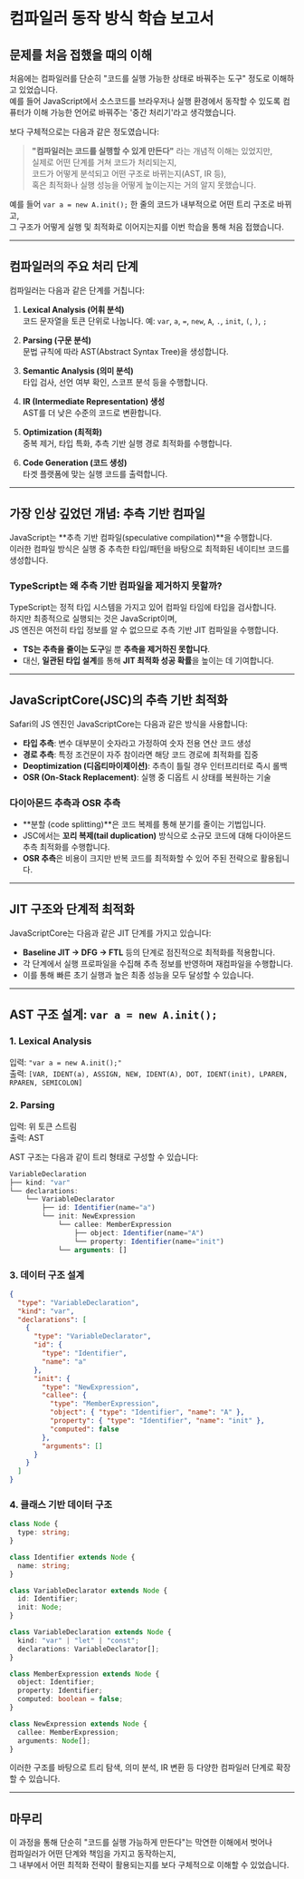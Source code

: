 # 컴파일러 동작 방식 학습 보고서

## 문제를 처음 접했을 때의 이해

처음에는 컴파일러를 단순히 "코드를 실행 가능한 상태로 바꿔주는 도구" 정도로 이해하고 있었습니다.  
예를 들어 JavaScript에서 소스코드를 브라우저나 실행 환경에서 동작할 수 있도록 컴퓨터가 이해 가능한 언어로 바꿔주는 '중간 처리기'라고 생각했습니다.

보다 구체적으로는 다음과 같은 정도였습니다:

> **"컴파일러는 코드를 실행할 수 있게 만든다"** 라는 개념적 이해는 있었지만,  
> 실제로 어떤 단계를 거쳐 코드가 처리되는지,  
> 코드가 어떻게 분석되고 어떤 구조로 바뀌는지(AST, IR 등),  
> 혹은 최적화나 실행 성능을 어떻게 높이는지는 거의 알지 못했습니다.

예를 들어 `var a = new A.init();` 한 줄의 코드가 내부적으로 어떤 트리 구조로 바뀌고,  
그 구조가 어떻게 실행 및 최적화로 이어지는지를 이번 학습을 통해 처음 접했습니다.

---

## 컴파일러의 주요 처리 단계

컴파일러는 다음과 같은 단계를 거칩니다:

1. **Lexical Analysis (어휘 분석)**  
   코드 문자열을 토큰 단위로 나눕니다. 예: `var`, `a`, `=`, `new`, `A`, `.`, `init`, `(`, `)`, `;`

2. **Parsing (구문 분석)**  
   문법 규칙에 따라 AST(Abstract Syntax Tree)을 생성합니다.

3. **Semantic Analysis (의미 분석)**  
   타입 검사, 선언 여부 확인, 스코프 분석 등을 수행합니다.

4. **IR (Intermediate Representation) 생성**  
   AST를 더 낮은 수준의 코드로 변환합니다.

5. **Optimization (최적화)**  
   중복 제거, 타입 특화, 추측 기반 실행 경로 최적화를 수행합니다.

6. **Code Generation (코드 생성)**  
   타겟 플랫폼에 맞는 실행 코드를 출력합니다.

---

## 가장 인상 깊었던 개념: 추측 기반 컴파일

JavaScript는 **추측 기반 컴파일(speculative compilation)**을 수행합니다.  
이러한 컴파일 방식은 실행 중 추측한 타입/패턴을 바탕으로 최적화된 네이티브 코드를 생성합니다.

### TypeScript는 왜 추측 기반 컴파일을 제거하지 못할까?

TypeScript는 정적 타입 시스템을 가지고 있어 컴파일 타임에 타입을 검사합니다.  
하지만 최종적으로 실행되는 것은 JavaScript이며,  
JS 엔진은 여전히 타입 정보를 알 수 없으므로 추측 기반 JIT 컴파일을 수행합니다.

- **TS는 추측을 줄이는 도구**일 뿐 **추측을 제거하진 못합니다**.
- 대신, **일관된 타입 설계**를 통해 **JIT 최적화 성공 확률**을 높이는 데 기여합니다.

---

## JavaScriptCore(JSC)의 추측 기반 최적화

Safari의 JS 엔진인 JavaScriptCore는 다음과 같은 방식을 사용합니다:

- **타입 추측**: 변수 대부분이 숫자라고 가정하여 숫자 전용 연산 코드 생성
- **경로 추측**: 특정 조건문이 자주 참이라면 해당 코드 경로에 최적화를 집중
- **Deoptimization (디옵티마이제이션)**: 추측이 틀릴 경우 인터프리터로 즉시 롤백
- **OSR (On-Stack Replacement)**: 실행 중 디옵트 시 상태를 복원하는 기술

### 다이아몬드 추측과 OSR 추측

- **분할 (code splitting)**은 코드 복제를 통해 분기를 줄이는 기법입니다.
- JSC에서는 **꼬리 복제(tail duplication)** 방식으로 소규모 코드에 대해 다이아몬드 추측 최적화를 수행합니다.
- **OSR 추측**은 비용이 크지만 반복 코드를 최적화할 수 있어 주된 전략으로 활용됩니다.

---

## JIT 구조와 단계적 최적화

JavaScriptCore는 다음과 같은 JIT 단계를 가지고 있습니다:

- **Baseline JIT → DFG → FTL** 등의 단계로 점진적으로 최적화를 적용합니다.
- 각 단계에서 실행 프로파일을 수집해 추측 정보를 반영하며 재컴파일을 수행합니다.
- 이를 통해 빠른 초기 실행과 높은 최종 성능을 모두 달성할 수 있습니다.

---

## AST 구조 설계: `var a = new A.init();`

### 1. Lexical Analysis

입력: `"var a = new A.init();"`  
출력: `[VAR, IDENT(a), ASSIGN, NEW, IDENT(A), DOT, IDENT(init), LPAREN, RPAREN, SEMICOLON]`

### 2. Parsing

입력: 위 토큰 스트림  
출력: AST

AST 구조는 다음과 같이 트리 형태로 구성할 수 있습니다:

```js
VariableDeclaration
├── kind: "var"
└── declarations:
    └── VariableDeclarator
        ├── id: Identifier(name="a")
        └── init: NewExpression
            └── callee: MemberExpression
                ├── object: Identifier(name="A")
                └── property: Identifier(name="init")
            └── arguments: []
```

### 3. 데이터 구조 설계

```json
{
  "type": "VariableDeclaration",
  "kind": "var",
  "declarations": [
    {
      "type": "VariableDeclarator",
      "id": {
        "type": "Identifier",
        "name": "a"
      },
      "init": {
        "type": "NewExpression",
        "callee": {
          "type": "MemberExpression",
          "object": { "type": "Identifier", "name": "A" },
          "property": { "type": "Identifier", "name": "init" },
          "computed": false
        },
        "arguments": []
      }
    }
  ]
}
```

### 4. 클래스 기반 데이터 구조

```ts
class Node {
  type: string;
}

class Identifier extends Node {
  name: string;
}

class VariableDeclarator extends Node {
  id: Identifier;
  init: Node;
}

class VariableDeclaration extends Node {
  kind: "var" | "let" | "const";
  declarations: VariableDeclarator[];
}

class MemberExpression extends Node {
  object: Identifier;
  property: Identifier;
  computed: boolean = false;
}

class NewExpression extends Node {
  callee: MemberExpression;
  arguments: Node[];
}
```

이러한 구조를 바탕으로 트리 탐색, 의미 분석, IR 변환 등 다양한 컴파일러 단계로 확장할 수 있습니다.

---

## 마무리

이 과정을 통해 단순히 "코드를 실행 가능하게 만든다"는 막연한 이해에서 벗어나  
컴파일러가 어떤 단계와 책임을 가지고 동작하는지,  
그 내부에서 어떤 최적화 전략이 활용되는지를 보다 구체적으로 이해할 수 있었습니다.
